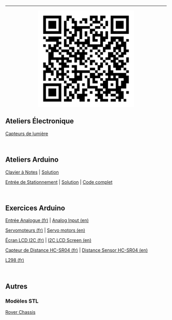 

---

<p align="center">
    <img src="./assets/qrcode.png" width="300px"/>
</p>

## Ateliers Électronique

[Capteurs de lumière](./docs/Détecteur_de_lumière/laboratoire.pdf)

<br/>

## Ateliers Arduino

[Clavier à Notes](./docs/clavier_a_notes/laboratoire.pdf) | 
[Solution](./docs/clavier_musical/solution.pdf)

[Entrée de Stationnement](./docs/Entrée_de_stationnement/laboratoire.pdf) |
[Solution](./docs/Entrée_de_stationnement/solution.pdf) |
[Code complet](./docs/Entrée_de_stationnement/code.pdf)

<br/>

## Exercices Arduino

[Entrée Analogue (fr)](./docs/potentiometre/laboratoire_fr.pdf) | 
[Analog Input (en)](./docs/potentiometre/laboratoire_en.pdf)

[Servomoteurs (fr)](./docs/intro_servo/laboratoire_fr.pdf) | 
[Servo motors (en)](./docs/intro_servo/laboratoire_en.pdf) 

[Écran LCD I2C (fr)](./docs/LCD_I2C/laboratoire_fr.pdf) |
[I2C LCD Screen (en)](./docs/LCD_I2C/laboratoire_en.pdf)

[Capteur de Distance HC-SR04 (fr)](./docs/HC-SR04/laboratoire.pdf) |
[Distance Sensor HC-SR04 (en)](./docs/HC-SR04/laboratoire_en.pdf)

[L298 (fr)](./docs/l298/laboratoire.pdf)

<br/>


## Autres

### Modèles STL

[Rover Chassis](./assets/models/rover_chassis.stl)

<br/> 
